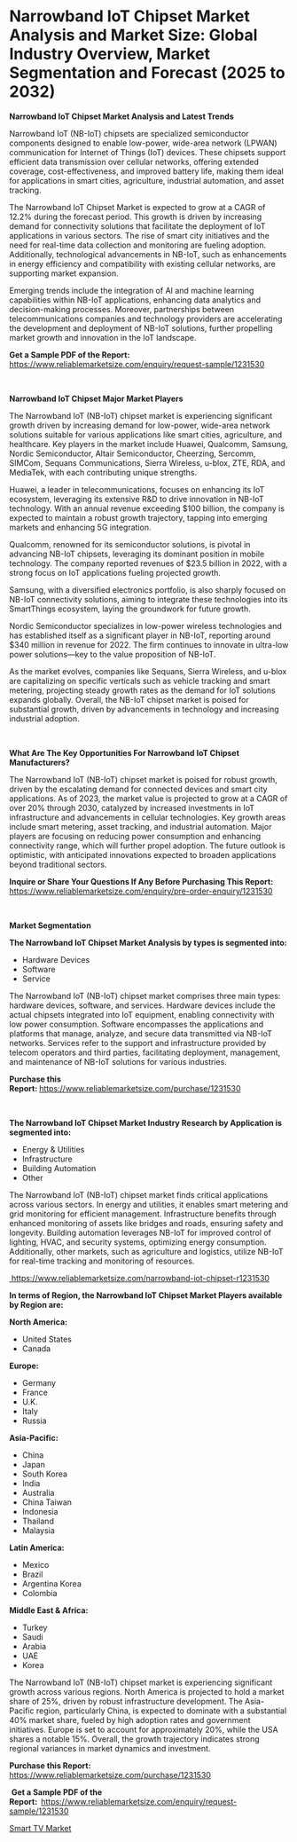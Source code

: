 <p><h1>Narrowband IoT Chipset Market Analysis and Market Size: Global Industry Overview, Market Segmentation and Forecast (2025 to 2032)</h1></p><p><strong>Narrowband IoT Chipset Market Analysis and Latest Trends</strong></p>
<p><p>Narrowband IoT (NB-IoT) chipsets are specialized semiconductor components designed to enable low-power, wide-area network (LPWAN) communication for Internet of Things (IoT) devices. These chipsets support efficient data transmission over cellular networks, offering extended coverage, cost-effectiveness, and improved battery life, making them ideal for applications in smart cities, agriculture, industrial automation, and asset tracking.</p><p>The Narrowband IoT Chipset Market is expected to grow at a CAGR of 12.2% during the forecast period. This growth is driven by increasing demand for connectivity solutions that facilitate the deployment of IoT applications in various sectors. The rise of smart city initiatives and the need for real-time data collection and monitoring are fueling adoption. Additionally, technological advancements in NB-IoT, such as enhancements in energy efficiency and compatibility with existing cellular networks, are supporting market expansion.</p><p>Emerging trends include the integration of AI and machine learning capabilities within NB-IoT applications, enhancing data analytics and decision-making processes. Moreover, partnerships between telecommunications companies and technology providers are accelerating the development and deployment of NB-IoT solutions, further propelling market growth and innovation in the IoT landscape.</p></p>
<p><strong>Get a Sample PDF of the Report:&nbsp;</strong> <a href="https://www.reliablemarketsize.com/enquiry/request-sample/1231530?utm_campaign=2212&utm_medium=2&utm_source=Github&utm_content=ia&utm_term=12022025&utm_id=narrowband-iot-chipset">https://www.reliablemarketsize.com/enquiry/request-sample/1231530</a></p>
<p>&nbsp;</p>
<p><strong>Narrowband IoT Chipset Major Market Players</strong></p>
<p><p>The Narrowband IoT (NB-IoT) chipset market is experiencing significant growth driven by increasing demand for low-power, wide-area network solutions suitable for various applications like smart cities, agriculture, and healthcare. Key players in the market include Huawei, Qualcomm, Samsung, Nordic Semiconductor, Altair Semiconductor, Cheerzing, Sercomm, SIMCom, Sequans Communications, Sierra Wireless, u-blox, ZTE, RDA, and MediaTek, with each contributing unique strengths.</p><p>Huawei, a leader in telecommunications, focuses on enhancing its IoT ecosystem, leveraging its extensive R&D to drive innovation in NB-IoT technology. With an annual revenue exceeding $100 billion, the company is expected to maintain a robust growth trajectory, tapping into emerging markets and enhancing 5G integration.</p><p>Qualcomm, renowned for its semiconductor solutions, is pivotal in advancing NB-IoT chipsets, leveraging its dominant position in mobile technology. The company reported revenues of $23.5 billion in 2022, with a strong focus on IoT applications fueling projected growth.</p><p>Samsung, with a diversified electronics portfolio, is also sharply focused on NB-IoT connectivity solutions, aiming to integrate these technologies into its SmartThings ecosystem, laying the groundwork for future growth.</p><p>Nordic Semiconductor specializes in low-power wireless technologies and has established itself as a significant player in NB-IoT, reporting around $340 million in revenue for 2022. The firm continues to innovate in ultra-low power solutions—key to the value proposition of NB-IoT.</p><p>As the market evolves, companies like Sequans, Sierra Wireless, and u-blox are capitalizing on specific verticals such as vehicle tracking and smart metering, projecting steady growth rates as the demand for IoT solutions expands globally. Overall, the NB-IoT chipset market is poised for substantial growth, driven by advancements in technology and increasing industrial adoption.</p></p>
<p>&nbsp;</p>
<p><strong>What Are The Key Opportunities For Narrowband IoT Chipset Manufacturers?</strong></p>
<p><p>The Narrowband IoT (NB-IoT) chipset market is poised for robust growth, driven by the escalating demand for connected devices and smart city applications. As of 2023, the market value is projected to grow at a CAGR of over 20% through 2030, catalyzed by increased investments in IoT infrastructure and advancements in cellular technologies. Key growth areas include smart metering, asset tracking, and industrial automation. Major players are focusing on reducing power consumption and enhancing connectivity range, which will further propel adoption. The future outlook is optimistic, with anticipated innovations expected to broaden applications beyond traditional sectors.</p></p>
<p><strong>Inquire or Share Your Questions If Any Before Purchasing This Report:</strong> <a href="https://www.reliablemarketsize.com/enquiry/pre-order-enquiry/1231530?utm_campaign=2212&utm_medium=2&utm_source=Github&utm_content=ia&utm_term=12022025&utm_id=narrowband-iot-chipset">https://www.reliablemarketsize.com/enquiry/pre-order-enquiry/1231530</a></p>
<p>&nbsp;</p>
<p><strong>Market Segmentation</strong></p>
<p><strong>The Narrowband IoT Chipset Market Analysis by types is segmented into:</strong></p>
<p><ul><li>Hardware Devices</li><li>Software</li><li>Service</li></ul></p>
<p><p>The Narrowband IoT (NB-IoT) chipset market comprises three main types: hardware devices, software, and services. Hardware devices include the actual chipsets integrated into IoT equipment, enabling connectivity with low power consumption. Software encompasses the applications and platforms that manage, analyze, and secure data transmitted via NB-IoT networks. Services refer to the support and infrastructure provided by telecom operators and third parties, facilitating deployment, management, and maintenance of NB-IoT solutions for various industries.</p></p>
<p><strong>Purchase this Report:&nbsp;</strong><a href="https://www.reliablemarketsize.com/purchase/1231530?utm_campaign=2212&utm_medium=2&utm_source=Github&utm_content=ia&utm_term=12022025&utm_id=narrowband-iot-chipset">https://www.reliablemarketsize.com/purchase/1231530</a></p>
<p>&nbsp;</p>
<p><strong>The Narrowband IoT Chipset Market Industry Research by Application is segmented into:</strong></p>
<p><ul><li>Energy & Utilities</li><li>Infrastructure</li><li>Building Automation</li><li>Other</li></ul></p>
<p><p>The Narrowband IoT (NB-IoT) chipset market finds critical applications across various sectors. In energy and utilities, it enables smart metering and grid monitoring for efficient management. Infrastructure benefits through enhanced monitoring of assets like bridges and roads, ensuring safety and longevity. Building automation leverages NB-IoT for improved control of lighting, HVAC, and security systems, optimizing energy consumption. Additionally, other markets, such as agriculture and logistics, utilize NB-IoT for real-time tracking and monitoring of resources.</p></p>
<p><a href="https://www.reliablemarketsize.com/narrowband-iot-chipset-r1231530?utm_campaign=2212&utm_medium=2&utm_source=Github&utm_content=ia&utm_term=12022025&utm_id=narrowband-iot-chipset">&nbsp;https://www.reliablemarketsize.com/narrowband-iot-chipset-r1231530</a></p>
<p><strong>In terms of Region, the Narrowband IoT Chipset Market Players available by Region are:</strong></p>
<p>
    <p> <strong> North America: </strong>
        <ul>
            <li>United States</li>
            <li>Canada</li>
        </ul>
        </p> 
    <p> <strong> Europe: </strong>
        <ul>
            <li>Germany</li>
            <li>France</li>
            <li>U.K.</li>
            <li>Italy</li>
            <li>Russia</li>
        </ul>
        </p> 
    <p> <strong> Asia-Pacific: </strong>
        <ul>
            <li>China</li>
            <li>Japan</li>
            <li>South Korea</li>
            <li>India</li>
            <li>Australia</li>
            <li>China Taiwan</li>
            <li>Indonesia</li>
            <li>Thailand</li>
            <li>Malaysia</li>
        </ul>
        </p> 
    <p> <strong> Latin America: </strong>
        <ul>
            <li>Mexico</li>
            <li>Brazil</li>
            <li>Argentina Korea</li>
            <li>Colombia</li>
        </ul>
        </p> 
    <p> <strong> Middle East & Africa: </strong>
        <ul>
            <li>Turkey</li>
            <li>Saudi</li>
            <li>Arabia</li>
            <li>UAE</li>
            <li>Korea</li>
        </ul>
    </p>
    </p>
<p><p>The Narrowband IoT (NB-IoT) chipset market is experiencing significant growth across various regions. North America is projected to hold a market share of 25%, driven by robust infrastructure development. The Asia-Pacific region, particularly China, is expected to dominate with a substantial 40% market share, fueled by high adoption rates and government initiatives. Europe is set to account for approximately 20%, while the USA shares a notable 15%. Overall, the growth trajectory indicates strong regional variances in market dynamics and investment.</p></p>
<p><strong>Purchase this Report: </strong><a href="https://www.reliablemarketsize.com/purchase/1231530?utm_campaign=2212&utm_medium=2&utm_source=Github&utm_content=ia&utm_term=12022025&utm_id=narrowband-iot-chipset">https://www.reliablemarketsize.com/purchase/1231530</a></p>
<p>&nbsp;<strong>Get a Sample PDF of the Report:&nbsp;&nbsp;</strong><a href="https://www.reliablemarketsize.com/enquiry/request-sample/1231530?utm_campaign=2212&utm_medium=2&utm_source=Github&utm_content=ia&utm_term=12022025&utm_id=narrowband-iot-chipset">https://www.reliablemarketsize.com/enquiry/request-sample/1231530</a></p>
<p><strong></strong></p>
<p><p><a href="https://github.com/gullattedenna/Market-Research-Report-List-1/blob/main/smart-tv-market.md?utm_campaign=2212&utm_medium=2&utm_source=Github&utm_content=ia&utm_term=12022025&utm_id=narrowband-iot-chipset">Smart TV Market</a></p></p>